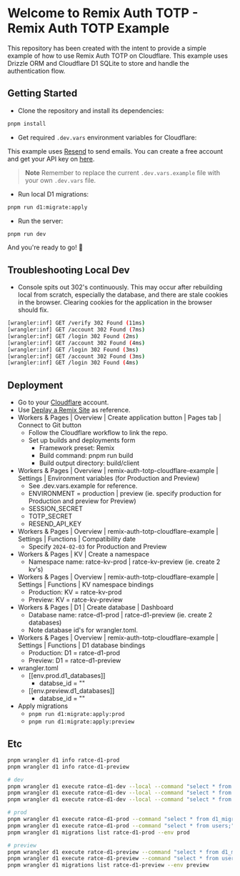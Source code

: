 # Welcome to Remix Auth TOTP - Remix Auth TOTP Example

This repository has been created with the intent to provide a simple example of how to use Remix Auth TOTP on Cloudflare. This example uses Drizzle ORM and Cloudflare D1 SQLite to store and handle the authentication flow.

## Getting Started

- Clone the repository and install its dependencies:

```sh
pnpm install
```

- Get required `.dev.vars` environment variables for Cloudflare:

This example uses [Resend](https://resend.com/overview) to send emails. You can create a free account and get your API key on [here](https://resend.com/api-keys).

> **Note**
> Remember to replace the current `.dev.vars.example` file with your own `.dev.vars` file.

- Run local D1 migrations:

```sh
pnpm run d1:migrate:apply
```

- Run the server:

```sh
pnpm run dev
```

And you're ready to go! 🎉

## Troubleshooting Local Dev

- Console spits out 302's continuously. This may occur after rebuilding local from scratch, especially the database, and there are stale cookies in the browser. Clearing cookies for the application in the browser should fix.

```sh
[wrangler:inf] GET /verify 302 Found (11ms)
[wrangler:inf] GET /account 302 Found (7ms)
[wrangler:inf] GET /login 302 Found (2ms)
[wrangler:inf] GET /account 302 Found (4ms)
[wrangler:inf] GET /login 302 Found (3ms)
[wrangler:inf] GET /account 302 Found (3ms)
[wrangler:inf] GET /login 302 Found (4ms)
```

## Deployment

- Go to your [Cloudflare](https://www.cloudflare.com/) account.
- Use [Deplay a Remix Site](https://developers.cloudflare.com/pages/framework-guides/deploy-a-remix-site/#deploying-with-cloudflare-pages) as reference.
- Workers & Pages | Overview | Create application button | Pages tab | Connect to Git button
  - Follow the Cloudflare workflow to link the repo.
  - Set up builds and deployments form
    - Framework preset: Remix
    - Build command: pnpm run build
    - Build output directory: build/client
- Workers & Pages | Overview | remix-auth-totp-cloudflare-example | Settings | Environment variables (for Production and Preview)
  - See .dev.vars.example for reference.
  - ENVIRONMENT = production | preview (ie. specify production for Production and preview for Preview)
  - SESSION_SECRET
  - TOTP_SECRET
  - RESEND_API_KEY
- Workers & Pages | Overview | remix-auth-totp-cloudflare-example | Settings | Functions | Compatibility date
  - Specify `2024-02-03` for Production and Preview
- Workers & Pages | KV | Create a namespace
  - Namespace name: ratce-kv-prod | ratce-kv-preview (ie. create 2 kv's)
- Workers & Pages | Overview | remix-auth-totp-cloudflare-example | Settings | Functions | KV namespace bindings
  - Production: KV = ratce-kv-prod
  - Preview: KV = ratce-kv-preview
- Workers & Pages | D1 | Create database | Dashboard
  - Database name: ratce-d1-prod | ratce-d1-preview (ie. create 2 databases)
  - Note database id's for wrangler.toml.
- Workers & Pages | Overview | remix-auth-totp-cloudflare-example | Settings | Functions | D1 database bindings
  - Production: D1 = ratce-d1-prod
  - Preview: D1 = ratce-d1-preview
- wrangler.toml
  - [[env.prod.d1_databases]]
    - databse_id = "<d1 id for ratce-d1-prod>"
  - [[env.preview.d1_databases]]
    - databse_id = "<d1 id for ratce-d1-preview>"
- Apply migrations
  - `pnpm run d1:migrate:apply:prod`
  - `pnpm run d1:migrate:apply:preview`

## Etc

```sh
pnpm wrangler d1 info ratce-d1-prod
pnpm wrangler d1 info ratce-d1-preview

# dev
pnpm wrangler d1 execute ratce-d1-dev --local --command "select * from d1_migrations;"
pnpm wrangler d1 execute ratce-d1-dev --local --command "select * from users;"
pnpm wrangler d1 execute ratce-d1-dev --local --command "select * from totps;"

# prod
pnpm wrangler d1 execute ratce-d1-prod --command "select * from d1_migrations;"
pnpm wrangler d1 execute ratce-d1-prod --command "select * from users;"
pnpm wrangler d1 migrations list ratce-d1-prod --env prod

# preview
pnpm wrangler d1 execute ratce-d1-preview --command "select * from d1_migrations;"
pnpm wrangler d1 execute ratce-d1-preview --command "select * from users;"
pnpm wrangler d1 migrations list ratce-d1-preview --env preview
```
